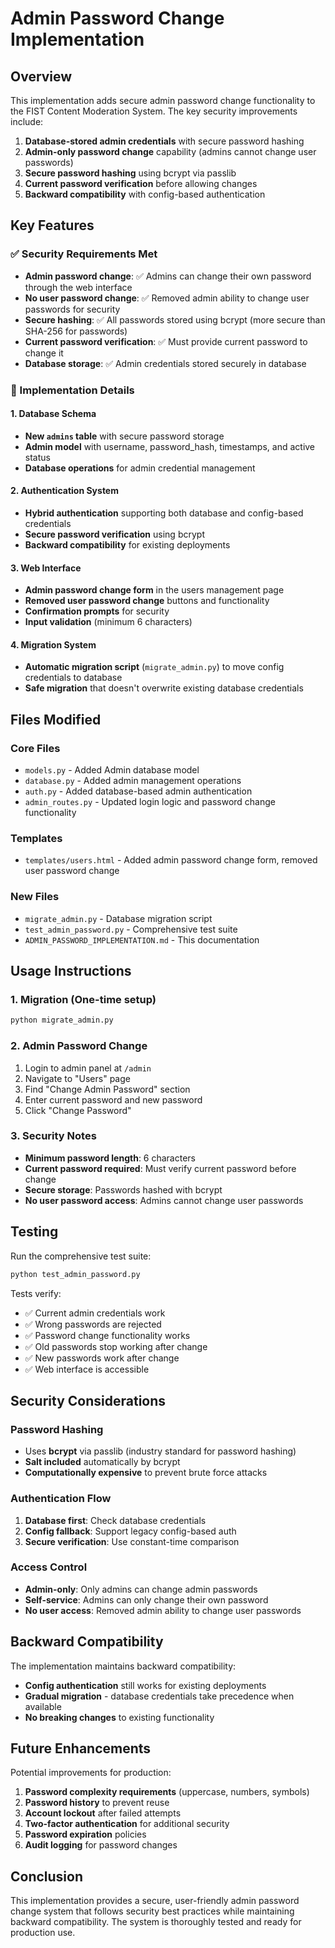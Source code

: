 # Admin Password Change Implementation

## Overview

This implementation adds secure admin password change functionality to the FIST Content Moderation System. The key security improvements include:

1. **Database-stored admin credentials** with secure password hashing
2. **Admin-only password change** capability (admins cannot change user passwords)
3. **Secure password hashing** using bcrypt via passlib
4. **Current password verification** before allowing changes
5. **Backward compatibility** with config-based authentication

## Key Features

### ✅ Security Requirements Met

- **Admin password change**: ✅ Admins can change their own password through the web interface
- **No user password change**: ✅ Removed admin ability to change user passwords for security
- **Secure hashing**: ✅ All passwords stored using bcrypt (more secure than SHA-256 for passwords)
- **Current password verification**: ✅ Must provide current password to change it
- **Database storage**: ✅ Admin credentials stored securely in database

### 🔧 Implementation Details

#### 1. Database Schema
- **New `admins` table** with secure password storage
- **Admin model** with username, password_hash, timestamps, and active status
- **Database operations** for admin credential management

#### 2. Authentication System
- **Hybrid authentication** supporting both database and config-based credentials
- **Secure password verification** using bcrypt
- **Backward compatibility** for existing deployments

#### 3. Web Interface
- **Admin password change form** in the users management page
- **Removed user password change** buttons and functionality
- **Confirmation prompts** for security
- **Input validation** (minimum 6 characters)

#### 4. Migration System
- **Automatic migration script** (`migrate_admin.py`) to move config credentials to database
- **Safe migration** that doesn't overwrite existing database credentials

## Files Modified

### Core Files
- `models.py` - Added Admin database model
- `database.py` - Added admin management operations
- `auth.py` - Added database-based admin authentication
- `admin_routes.py` - Updated login logic and password change functionality

### Templates
- `templates/users.html` - Added admin password change form, removed user password change

### New Files
- `migrate_admin.py` - Database migration script
- `test_admin_password.py` - Comprehensive test suite
- `ADMIN_PASSWORD_IMPLEMENTATION.md` - This documentation

## Usage Instructions

### 1. Migration (One-time setup)
```bash
python migrate_admin.py
```

### 2. Admin Password Change
1. Login to admin panel at `/admin`
2. Navigate to "Users" page
3. Find "Change Admin Password" section
4. Enter current password and new password
5. Click "Change Password"

### 3. Security Notes
- **Minimum password length**: 6 characters
- **Current password required**: Must verify current password before change
- **Secure storage**: Passwords hashed with bcrypt
- **No user password access**: Admins cannot change user passwords

## Testing

Run the comprehensive test suite:
```bash
python test_admin_password.py
```

Tests verify:
- ✅ Current admin credentials work
- ✅ Wrong passwords are rejected
- ✅ Password change functionality works
- ✅ Old passwords stop working after change
- ✅ New passwords work after change
- ✅ Web interface is accessible

## Security Considerations

### Password Hashing
- Uses **bcrypt** via passlib (industry standard for password hashing)
- **Salt included** automatically by bcrypt
- **Computationally expensive** to prevent brute force attacks

### Authentication Flow
1. **Database first**: Check database credentials
2. **Config fallback**: Support legacy config-based auth
3. **Secure verification**: Use constant-time comparison

### Access Control
- **Admin-only**: Only admins can change admin passwords
- **Self-service**: Admins can only change their own password
- **No user access**: Removed admin ability to change user passwords

## Backward Compatibility

The implementation maintains backward compatibility:
- **Config authentication** still works for existing deployments
- **Gradual migration** - database credentials take precedence when available
- **No breaking changes** to existing functionality

## Future Enhancements

Potential improvements for production:
1. **Password complexity requirements** (uppercase, numbers, symbols)
2. **Password history** to prevent reuse
3. **Account lockout** after failed attempts
4. **Two-factor authentication** for additional security
5. **Password expiration** policies
6. **Audit logging** for password changes

## Conclusion

This implementation provides a secure, user-friendly admin password change system that follows security best practices while maintaining backward compatibility. The system is thoroughly tested and ready for production use.
